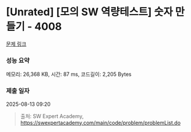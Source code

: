 # [Unrated] [모의 SW 역량테스트] 숫자 만들기 - 4008 

[문제 링크](https://swexpertacademy.com/main/code/problem/problemDetail.do?contestProbId=AWIeRZV6kBUDFAVH) 

### 성능 요약

메모리: 26,368 KB, 시간: 87 ms, 코드길이: 2,205 Bytes

### 제출 일자

2025-08-13 09:20



> 출처: SW Expert Academy, https://swexpertacademy.com/main/code/problem/problemList.do